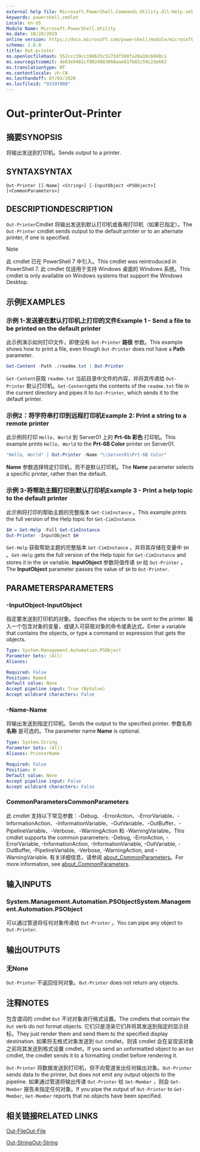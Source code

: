 ```yaml
---
external help file: Microsoft.PowerShell.Commands.Utility.dll-Help.xml
keywords: powershell,cmdlet
Locale: en-US
Module Name: Microsoft.PowerShell.Utility
ms.date: 10/28/2019
online version: https://docs.microsoft.com/powershell/module/microsoft.powershell.utility/out-printer?view=powershell-7&WT.mc_id=ps-gethelp
schema: 2.0.0
title: Out-printer
ms.openlocfilehash: 552ccc39cc19d625c5173df360fa20a10c6040c1
ms.sourcegitcommit: de63e9481cf8024883060aae61fb02c59c2de662
ms.translationtype: MT
ms.contentlocale: zh-CN
ms.lasthandoff: 07/03/2020
ms.locfileid: "93197008"
---
```

# <span data-ttu-id="6f5b1-103">Out-printer</span><span class="sxs-lookup"><span data-stu-id="6f5b1-103">Out-Printer</span></span>

## <span data-ttu-id="6f5b1-104">摘要</span><span class="sxs-lookup"><span data-stu-id="6f5b1-104">SYNOPSIS</span></span>
<span data-ttu-id="6f5b1-105">将输出发送到打印机。</span><span class="sxs-lookup"><span data-stu-id="6f5b1-105">Sends output to a printer.</span></span>

## <span data-ttu-id="6f5b1-106">SYNTAX</span><span class="sxs-lookup"><span data-stu-id="6f5b1-106">SYNTAX</span></span>

```
Out-Printer [[-Name] <String>] [-InputObject <PSObject>] [<CommonParameters>]
```

## <span data-ttu-id="6f5b1-107">DESCRIPTION</span><span class="sxs-lookup"><span data-stu-id="6f5b1-107">DESCRIPTION</span></span>

<span data-ttu-id="6f5b1-108">`Out-Printer`Cmdlet 将输出发送到默认打印机或备用打印机（如果已指定）。</span><span class="sxs-lookup"><span data-stu-id="6f5b1-108">The `Out-Printer` cmdlet sends output to the default printer or to an alternate printer, if one is specified.</span></span>

> [!NOTE]
> <span data-ttu-id="6f5b1-109">此 cmdlet 已在 PowerShell 7 中引入。</span><span class="sxs-lookup"><span data-stu-id="6f5b1-109">This cmdlet was reintroduced in PowerShell 7.</span></span> <span data-ttu-id="6f5b1-110">此 cmdlet 仅适用于支持 Windows 桌面的 Windows 系统。</span><span class="sxs-lookup"><span data-stu-id="6f5b1-110">This cmdlet is only available on Windows systems that support the Windows Desktop.</span></span>

## <span data-ttu-id="6f5b1-111">示例</span><span class="sxs-lookup"><span data-stu-id="6f5b1-111">EXAMPLES</span></span>

### <span data-ttu-id="6f5b1-112">示例 1-发送要在默认打印机上打印的文件</span><span class="sxs-lookup"><span data-stu-id="6f5b1-112">Example 1 - Send a file to be printed on the default printer</span></span>

<span data-ttu-id="6f5b1-113">此示例演示如何打印文件，即使没有 `Out-Printer` **路径** 参数。</span><span class="sxs-lookup"><span data-stu-id="6f5b1-113">This example shows how to print a file, even though `Out-Printer` does not have a **Path** parameter.</span></span>

```powershell
Get-Content -Path ./readme.txt | Out-Printer
```

<span data-ttu-id="6f5b1-114">`Get-Content`获取 `readme.txt` 当前目录中文件的内容，并将其传递给 `Out-Printer` 默认打印机。</span><span class="sxs-lookup"><span data-stu-id="6f5b1-114">`Get-Content`gets the contents of the `readme.txt` file in the current directory and pipes it to `Out-Printer`, which sends it to the default printer.</span></span>

### <span data-ttu-id="6f5b1-115">示例2：将字符串打印到远程打印机</span><span class="sxs-lookup"><span data-stu-id="6f5b1-115">Example 2: Print a string to a remote printer</span></span>

<span data-ttu-id="6f5b1-116">此示例将打印 `Hello, World` 到 Server01 上的 **Prt-6b 彩色** 打印机。</span><span class="sxs-lookup"><span data-stu-id="6f5b1-116">This example prints `Hello, World` to the **Prt-6B Color** printer on Server01.</span></span>

```powershell
"Hello, World" | Out-Printer -Name "\\Server01\Prt-6B Color"
```

<span data-ttu-id="6f5b1-117">**Name** 参数选择特定打印机，而不是默认打印机。</span><span class="sxs-lookup"><span data-stu-id="6f5b1-117">The **Name** parameter selects a specific printer, rather than the default.</span></span>

### <span data-ttu-id="6f5b1-118">示例 3-将帮助主题打印到默认打印机</span><span class="sxs-lookup"><span data-stu-id="6f5b1-118">Example 3 - Print a help topic to the default printer</span></span>

<span data-ttu-id="6f5b1-119">此示例将打印的帮助主题的完整版本 `Get-CimInstance` 。</span><span class="sxs-lookup"><span data-stu-id="6f5b1-119">This example prints the full version of the Help topic for `Get-CimInstance`.</span></span>

```powershell
$H = Get-Help -Full Get-CimInstance
Out-Printer -InputObject $H
```

<span data-ttu-id="6f5b1-120">`Get-Help` 获取帮助主题的完整版本 `Get-CimInstance` ，并将其存储在变量中 `$H` 。</span><span class="sxs-lookup"><span data-stu-id="6f5b1-120">`Get-Help` gets the full version of the Help topic for `Get-CimInstance` and stores it in the `$H` variable.</span></span> <span data-ttu-id="6f5b1-121">**InputObject** 参数将值传递 `$H` 给 `Out-Printer` 。</span><span class="sxs-lookup"><span data-stu-id="6f5b1-121">The **InputObject** parameter passes the value of `$H` to `Out-Printer`.</span></span>

## <span data-ttu-id="6f5b1-122">PARAMETERS</span><span class="sxs-lookup"><span data-stu-id="6f5b1-122">PARAMETERS</span></span>

### <span data-ttu-id="6f5b1-123">-InputObject</span><span class="sxs-lookup"><span data-stu-id="6f5b1-123">-InputObject</span></span>

<span data-ttu-id="6f5b1-124">指定要发送到打印机的对象。</span><span class="sxs-lookup"><span data-stu-id="6f5b1-124">Specifies the objects to be sent to the printer.</span></span> <span data-ttu-id="6f5b1-125">输入一个包含对象的变量，或键入可获取对象的命令或表达式。</span><span class="sxs-lookup"><span data-stu-id="6f5b1-125">Enter a variable that contains the objects, or type a command or expression that gets the objects.</span></span>

```yaml
Type: System.Management.Automation.PSObject
Parameter Sets: (All)
Aliases:

Required: False
Position: Named
Default value: None
Accept pipeline input: True (ByValue)
Accept wildcard characters: False
```

### <span data-ttu-id="6f5b1-126">-Name</span><span class="sxs-lookup"><span data-stu-id="6f5b1-126">-Name</span></span>

<span data-ttu-id="6f5b1-127">将输出发送到指定打印机。</span><span class="sxs-lookup"><span data-stu-id="6f5b1-127">Sends the output to the specified printer.</span></span> <span data-ttu-id="6f5b1-128">参数名称 **名称** 是可选的。</span><span class="sxs-lookup"><span data-stu-id="6f5b1-128">The parameter name **Name** is optional.</span></span>

```yaml
Type: System.String
Parameter Sets: (All)
Aliases: PrinterName

Required: False
Position: 0
Default value: None
Accept pipeline input: False
Accept wildcard characters: False
```

### <span data-ttu-id="6f5b1-129">CommonParameters</span><span class="sxs-lookup"><span data-stu-id="6f5b1-129">CommonParameters</span></span>

<span data-ttu-id="6f5b1-130">此 cmdlet 支持以下常见参数：-Debug、-ErrorAction、-ErrorVariable、-InformationAction、-InformationVariable、-OutVariable、-OutBuffer、-PipelineVariable、-Verbose、-WarningAction 和 -WarningVariable。</span><span class="sxs-lookup"><span data-stu-id="6f5b1-130">This cmdlet supports the common parameters: -Debug, -ErrorAction, -ErrorVariable, -InformationAction, -InformationVariable, -OutVariable, -OutBuffer, -PipelineVariable, -Verbose, -WarningAction, and -WarningVariable.</span></span> <span data-ttu-id="6f5b1-131">有关详细信息，请参阅 [about_CommonParameters](https://go.microsoft.com/fwlink/?LinkID=113216)。</span><span class="sxs-lookup"><span data-stu-id="6f5b1-131">For more information, see [about_CommonParameters](https://go.microsoft.com/fwlink/?LinkID=113216).</span></span>

## <span data-ttu-id="6f5b1-132">输入</span><span class="sxs-lookup"><span data-stu-id="6f5b1-132">INPUTS</span></span>

### <span data-ttu-id="6f5b1-133">System.Management.Automation.PSObject</span><span class="sxs-lookup"><span data-stu-id="6f5b1-133">System.Management.Automation.PSObject</span></span>

<span data-ttu-id="6f5b1-134">可以通过管道将任何对象传递给 `Out-Printer` 。</span><span class="sxs-lookup"><span data-stu-id="6f5b1-134">You can pipe any object to `Out-Printer`.</span></span>

## <span data-ttu-id="6f5b1-135">输出</span><span class="sxs-lookup"><span data-stu-id="6f5b1-135">OUTPUTS</span></span>

### <span data-ttu-id="6f5b1-136">无</span><span class="sxs-lookup"><span data-stu-id="6f5b1-136">None</span></span>

<span data-ttu-id="6f5b1-137">`Out-Printer` 不返回任何对象。</span><span class="sxs-lookup"><span data-stu-id="6f5b1-137">`Out-Printer` does not return any objects.</span></span>

## <span data-ttu-id="6f5b1-138">注释</span><span class="sxs-lookup"><span data-stu-id="6f5b1-138">NOTES</span></span>

<span data-ttu-id="6f5b1-139">包含谓词的 cmdlet `Out` 不对对象进行格式设置。</span><span class="sxs-lookup"><span data-stu-id="6f5b1-139">The cmdlets that contain the `Out` verb do not format objects.</span></span> <span data-ttu-id="6f5b1-140">它们只是渲染它们并将其发送到指定的显示目标。</span><span class="sxs-lookup"><span data-stu-id="6f5b1-140">They just render them and send them to the specified display destination.</span></span> <span data-ttu-id="6f5b1-141">如果将无格式对象发送到 `Out` cmdlet，则该 cmdlet 会在呈现该对象之前将其发送到格式设置 cmdlet。</span><span class="sxs-lookup"><span data-stu-id="6f5b1-141">If you send an unformatted object to an `Out` cmdlet, the cmdlet sends it to a formatting cmdlet before rendering it.</span></span>

<span data-ttu-id="6f5b1-142">`Out-Printer` 将数据发送到打印机，但不向管道发出任何输出对象。</span><span class="sxs-lookup"><span data-stu-id="6f5b1-142">`Out-Printer` sends data to the printer, but does not emit any output objects to the pipeline.</span></span> <span data-ttu-id="6f5b1-143">如果通过管道将输出传递 `Out-Printer` 给 `Get-Member` ，则会 `Get-Member` 报告未指定任何对象。</span><span class="sxs-lookup"><span data-stu-id="6f5b1-143">If you pipe the output of `Out-Printer` to `Get-Member`, `Get-Member` reports that no objects have been specified.</span></span>

## <span data-ttu-id="6f5b1-144">相关链接</span><span class="sxs-lookup"><span data-stu-id="6f5b1-144">RELATED LINKS</span></span>

[<span data-ttu-id="6f5b1-145">Out-File</span><span class="sxs-lookup"><span data-stu-id="6f5b1-145">Out-File</span></span>](Out-File.md)

[<span data-ttu-id="6f5b1-146">Out-String</span><span class="sxs-lookup"><span data-stu-id="6f5b1-146">Out-String</span></span>](Out-String.md)
